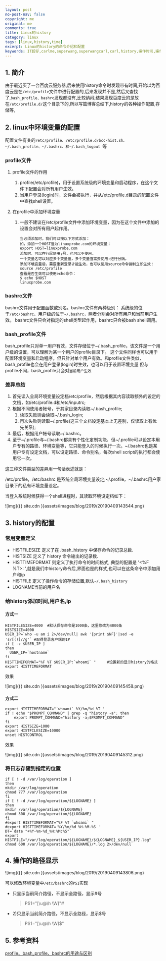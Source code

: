 ```yaml
---
layout: post
no-post-nav: false 
copyright: me
original: me
comments: true
title: Linux的history
category: linux
tags: [linux,history,time]
excerpt: Linux的history的命令介绍和配置
keywords: IT超仔,carlme,superwang,superwangcarl,carl,history,操作时间,操作历史,卡尔米
---
```




## 1. 简介

由于最近买了一台百度云服务器,后来使用history命令时发现带有时间,开始以为百度云是在`/etc/profile`文件中进行配置的,后来发现并不是,然后又查找了,`bash_profile、bashrc`发现都没有,比较纳闷,结果发现百度云的是放在`/etc/profile.d/`这个目录下的,所以写篇博客总结下,history的各种操作配置,存储等,

## 2. linux中环境变量的配置

配置文件有关的`/etc/profile、/etc/profile.d/bcc-hist.sh、~/.bash_profile、~/.bashrc、和~/.bash_logout `等

### profile文件

1. profile文件的作用

   1. profile(/etc/profile)，用于设置系统级的环境变量和启动程序，在这个文件下配置会对所有用户生效。
   2. 当用户登录(login)时，文件会被执行，并从/etc/profile.d目录的配置文件中查找shell设置。

2. 在profile中添加环境变量

   1. 一般不建议在/etc/profile文件中添加环境变量，因为在这个文件中添加的设置会对所有用户起作用。

      ```
      当必须添加时，我们可以按以下方式添加：
      如，添加一个HOST值为linuxprobe.com的环境变量：
      export HOST=linuxprobe.com
      添加时，可以在行尾使用;号，也可以不使用。
      一个变量名可以对应多个变量值，多个变量值需要使用:进行分隔。
      添加环境变量后，需要重新登录才能生效，也可以使用source命令强制立即生效：
      source /etc/profile
      查看是否生效可以使用echo命令：
      $ echo $HOST
      linuxprobe.com
      ```

### bashrc文件

bashrc文件用于配置函数或别名。bashrc文件有两种级别：
系统级的位于`/etc/bashrc`、用户级的位于`~/.bashrc`，两者分别会对所有用户和当前用户生效。
bashrc文件只会对指定的shell类型起作用，bashrc只会被bash shell调用。

### bash_profile文件

bash_profile只对单一用户有效，文件存储位于~/.bash_profile，该文件是一个用户级的设置，可以理解为某一个用户的profile目录下。
这个文件同样也可以用于配置环境变量和启动程序，但只针对单个用户有效。和profile文件类似，bash_profile也会在用户登录(login)时生效，也可以用于设置环境变量
但与profile不同，bash_profile只会对`当前用户生效`

### 差异总结

1. 首先读入全局环境变量设定档/etc/profile，然后根据其内容读取额外的设定的文档，如/etc/profile.d和/etc/inputrc;
2. 根据不同使用者帐号，于其家目录内读取~/.bash_profile;
   1. 读取失败则会读取~/.bash_login;
   2. 再次失败则读取~/.profile(这三个文档设定基本上无差别，仅读取上有优先关系);
3. 最后，根据用户帐号读取~/.bashrc。
4. 至于~/.profile与~/.bashrc都具有个性化定制功能，但~/.profile可以设定本用户专有的路径、环境变量等，它只能登入的时候执行一次。~/.bashrc也是某用户专有设定文档，可以设定路径、命令别名，每次shell script的执行都会使用它一次。

这三种文件类型的差异用一句话表述就是：

/etc/profile，/etc/bashrc 是系统全局环境变量设定;~/.profile，~/.bashrc用户家目录下的私有环境变量设定。

当登入系统时候获得一个shell进程时，其读取环境设定档如下：

![img]({{ site.cdn }}assets/images/blog/2019/20190409143544.png)

## 3. history的配置

### 常用变量定义

- HISTFILESIZE 定义了在 .bash_history 中保存命令的记录总数.
- HISTSIZE 定义了 history 命令输出的记录数.
- HISTTIMEFORMAT 则定义了执行命令的时间格式, 典型的配置是 '<%F %T>: ',就是我们中history命令后,界面也是的样式,也可以在这条命令中添加用户和ip
- HISTFILE 定义了操作命令的存储位置,默认`~/.bash_history`
- LOGNAME当前的用户名

### 给history添加时间,用户名,ip

#### 方式一

```shell
HISTFILESIZE=4000  #默认保存命令是1000条，这里修改为4000条
HISTSIZE=4000
USER_IP=`who -u am i 2>/dev/null| awk '{print $NF}'|sed -e 's/[()]//g'` #取得登录客户端的IP
if [ -z $USER_IP ]
then
  USER_IP=`hostname`
fi
HISTTIMEFORMAT="%F %T $USER_IP:`whoami` "     #设置新的显示history的格式
export HISTTIMEFORMAT
```

效果

![img]({{ site.cdn }}assets/images/blog/2019/20190409145458.png)

#### 方式二

```shell
export HISTTIMEFORMAT="`whoami` %Y/%m/%d %T "
if ! echo "$PROMPT_COMMAND" | grep -q "history -a"; then
    export PROMPT_COMMAND="history -a;$PROMPT_COMMAND"
fi
export HISTSIZE=1000
export HISTFILESIZE=10000
unset HISTCONTROL
```

效果

![img]({{ site.cdn }}assets/images/blog/2019/20190409145312.png)

### 将日志存储到指定的位置

```shell
if [ ! -d /var/log/operation ]
then
mkdir /var/log/operation
chmod 777 /var/log/operation
fi
if [ ! -d /var/log/operation/${LOGNAME} ]
then
mkdir /var/log/operation/${LOGNAME}
chmod 300 /var/log/operation/${LOGNAME}
fi
#export HISTTIMEFORMAT="%F %T `whoami` "
#export HISTTIMEFORMAT='%Y/%m/%d %H-%M-%S '  
DT=`date "+%Y-%m-%d_%H:%M:%S"`
export HISTFILE="/var/log/operation/${LOGNAME}/${LOGNAME}_${USER_IP}.log"
chmod 600 /var/log/operation/${LOGNAME}/*.log 2>/dev/null
```

## 4. 操作的路径显示

![img]({{ site.cdn }}assets/images/blog/2019/20190409143806.png)

可以修改环境变量中`/etc/bashrc`的`PS1`实现

* 只显示当前简介路径，不显示全路径，显示#号

  > PS1="[\u@\h \W]"#

- 2)只显示当前简介路径，不显示全路径，显示$号

  > PS1="[\u@\h \W]\$" 

## 5. 参考资料

[profile、bash_profile、bashrc的用途与区别](https://jingyan.baidu.com/article/f25ef254a8f4a6482d1b8261.html)